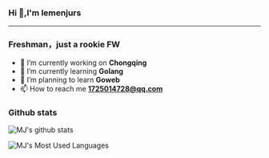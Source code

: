 ### Hi 👋,I'm lemenjurs
-------------------------------------------------------------
### Freshman，just a rookie FW
 - 🔭 I’m currently working on **Chongqing**<br>
 - 🌱 I’m currently learning **Golang**<br>
 - 🌴 I’m planning to learn **Goweb**<br>
 - 📫 How to reach me **1725014728@qq.com**<br>
 ### Github stats
 ![MJ's github stats](https://github-readme-stats.vercel.app/api?username=Minjerous&show_icons=true&theme=radical)<br>
<!--  ![MJ's Most Used Languages](https://github-readme-stats.vercel.app/api/top-langs/?username=Minjerous&hide=html,css,Golang,Java&langs_count=8&layout=compact&card_width=445)
  -->
![MJ's Most Used Languages](https://github-readme-stats.vercel.app/api/top-langs/?username=Minjerous&layout=compact)
